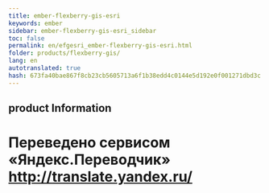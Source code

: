 ```yaml
--- 
title: ember-flexberry-gis-esri 
keywords: ember 
sidebar: ember-flexberry-gis-esri_sidebar 
toc: false 
permalink: en/efgesri_ember-flexberry-gis-esri.html 
folder: products/flexberry-gis/ 
lang: en 
autotranslated: true 
hash: 673fa40bae867f8cb23cb5605713a6f1b38edd4c0144e5d192e0f001271dbd3c 
--- 
```


## product Information 



 # Переведено сервисом «Яндекс.Переводчик» http://translate.yandex.ru/